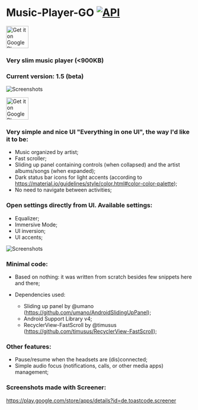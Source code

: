 # Music-Player-GO [![API](https://img.shields.io/badge/API-24%2B-blue.svg?style=social)](https://android-arsenal.com/api?level=21)

<a href="https://play.google.com/apps/testing/com.iven.musicplayergo" target="_blank">
  <img alt="Get it on Google Play"
       src="https://play.google.com/intl/en_us/badges/images/generic/en-play-badge.png" height="60"/>
</a>



### Very slim music player (<900KB)

### Current version: 1.5 (beta)

![Screenshots](https://raw.githubusercontent.com/enricocid/Music-Player-GO/master/art6.png)

<a href="https://play.google.com/apps/testing/com.iven.musicplayergo" target="_blank">
  <img alt="Get it on Google Play"
       src="https://play.google.com/intl/en_us/badges/images/generic/en-play-badge.png" height="60"/>
</a>



### Very simple and nice UI "Everything in one UI", the way I'd like it to be:

- Music organized by artist;
- Fast scroller;
- Sliding up panel containing controls (when collapsed) and the artist albums/songs (when expanded);
- Dark status bar icons for light accents
(according to https://material.io/guidelines/style/color.html#color-color-palette);
- No need to navigate between activities;

### Open settings directly from UI. Available settings: 

- Equalizer;
- Immersive Mode;
- UI inversion;
- UI accents;

![Screenshots](https://raw.githubusercontent.com/enricocid/Music-Player-GO/master/settings.gif)

### Minimal code:

- Based on nothing: it was written from scratch besides few snippets here and there;
- Dependencies used: 

  - Sliding up panel by @umano (https://github.com/umano/AndroidSlidingUpPanel);
  - Android Support Library v4;
  - RecyclerView-FastScroll by @timusus (https://github.com/timusus/RecyclerView-FastScroll);

### Other features: 

- Pause/resume when the headsets are (dis)connected;
- Simple audio focus (notifications, calls, or other media apps) management;

### Screenshots made with Screener:
https://play.google.com/store/apps/details?id=de.toastcode.screener
